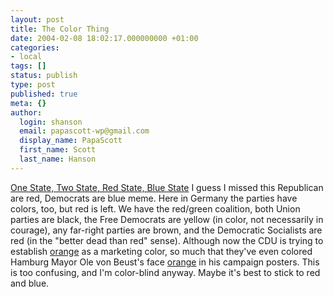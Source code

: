 ```yaml
---
layout: post
title: The Color Thing
date: 2004-02-08 18:02:17.000000000 +01:00
categories:
- local
tags: []
status: publish
type: post
published: true
meta: {}
author:
  login: shanson
  email: papascott-wp@gmail.com
  display_name: PapaScott
  first_name: Scott
  last_name: Hanson
---
```

<p><a title="One State, Two State, Red State, Blue State" href="http://www.nytimes.com/2004/02/08/weekinreview/08zell.html?ex=1391576400&en=5a0729b3dc8ebe5f&ei=5007&partner=USERLAND">One State, Two State, Red State, Blue State</a> I guess I missed this Republican are red, Democrats are blue meme. Here in Germany the parties have colors, too, but red is left. We have the red/green coalition, both Union parties are black, the Free Democrats are yellow (in color, not necessarily in courage), any far-right parties are brown, and the Democratic Socialists are red (in the "better dead than red" sense). Although now the CDU is trying to establish <a title="Christian Democratic Union of Germany (Germany)" href="http://flagspot.net/flags/de%7Dcdu.html">orange</a> as a marketing color, so much that they've even colored Hamburg Mayor Ole von Beust's face <a title="Ole von Beust - aber wer ist auf dem Plakat? [Noch'n Blogg]" href="http://blogg.lumma.de/eintrag.php?id=21">orange</a> in his campaign posters. This is too confusing, and I'm color-blind anyway. Maybe it's best to stick to red and blue.</p>
